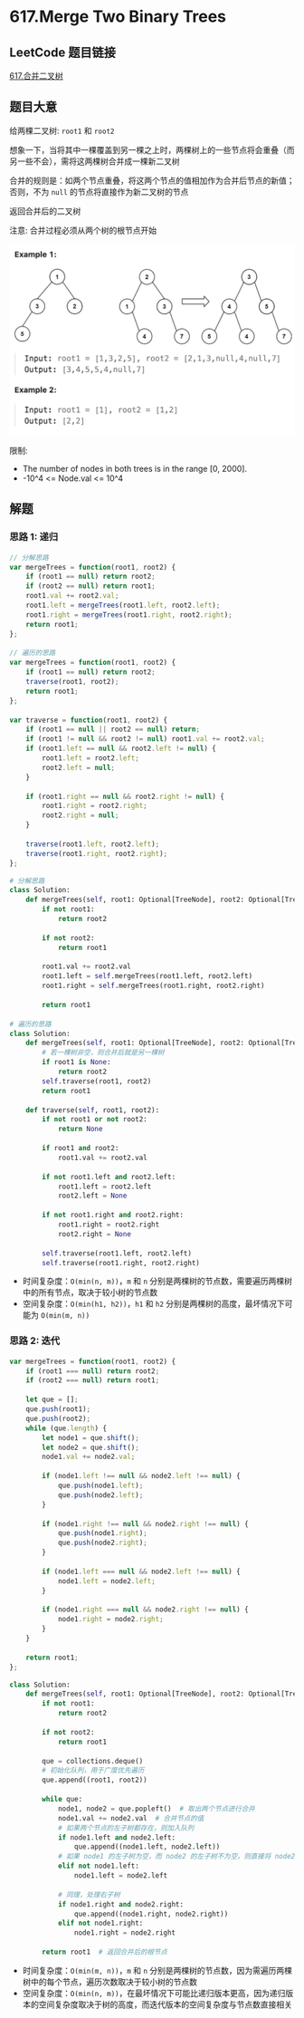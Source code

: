 # 617.Merge Two Binary Trees

## LeetCode 题目链接

[617.合并二叉树](https://leetcode.cn/problems/merge-two-binary-trees/)

## 题目大意

给两棵二叉树: `root1` 和 `root2`

想象一下，当将其中一棵覆盖到另一棵之上时，两棵树上的一些节点将会重叠（而另一些不会），需将这两棵树合并成一棵新二叉树

合并的规则是：如两个节点重叠，将这两个节点的值相加作为合并后节点的新值；否则，不为 `null` 的节点将直接作为新二叉树的节点

返回合并后的二叉树

注意: 合并过程必须从两个树的根节点开始

![alt text](images/example617.png)

限制:
- The number of nodes in both trees is in the range [0, 2000].
- -10^4 <= Node.val <= 10^4

## 解题

### 思路 1: 递归

```js
// 分解思路
var mergeTrees = function(root1, root2) {
    if (root1 == null) return root2;
    if (root2 == null) return root1;
    root1.val += root2.val;
    root1.left = mergeTrees(root1.left, root2.left);
    root1.right = mergeTrees(root1.right, root2.right);
    return root1;
};

// 遍历的思路
var mergeTrees = function(root1, root2) {
    if (root1 == null) return root2;
    traverse(root1, root2);
    return root1;
};

var traverse = function(root1, root2) {
    if (root1 == null || root2 == null) return;
    if (root1 != null && root2 != null) root1.val += root2.val;
    if (root1.left == null && root2.left != null) {
        root1.left = root2.left;
        root2.left = null;
    }

    if (root1.right == null && root2.right != null) {
        root1.right = root2.right;
        root2.right = null;
    }
    
    traverse(root1.left, root2.left);
    traverse(root1.right, root2.right);
};
```
```python
# 分解思路
class Solution:
    def mergeTrees(self, root1: Optional[TreeNode], root2: Optional[TreeNode]) -> Optional[TreeNode]:
        if not root1:
            return root2
        
        if not root2:
            return root1

        root1.val += root2.val
        root1.left = self.mergeTrees(root1.left, root2.left)
        root1.right = self.mergeTrees(root1.right, root2.right)

        return root1

# 遍历的思路
class Solution:
    def mergeTrees(self, root1: Optional[TreeNode], root2: Optional[TreeNode]) -> Optional[TreeNode]:
        # 若一棵树非空，则合并后就是另一棵树
        if root1 is None:
            return root2
        self.traverse(root1, root2)
        return root1
    
    def traverse(self, root1, root2):
        if not root1 or not root2:
            return None
        
        if root1 and root2:
            root1.val += root2.val
        
        if not root1.left and root2.left:
            root1.left = root2.left
            root2.left = None

        if not root1.right and root2.right:
            root1.right = root2.right
            root2.right = None
        
        self.traverse(root1.left, root2.left)
        self.traverse(root1.right, root2.right)
```

- 时间复杂度：`O(min(n, m))`，`m` 和 `n` 分别是两棵树的节点数，需要遍历两棵树中的所有节点，取决于较小树的节点数
- 空间复杂度：`O(min(h1, h2))`，`h1` 和 `h2` 分别是两棵树的高度，最坏情况下可能为 `O(min(m, n))`

### 思路 2: 迭代

```js
var mergeTrees = function(root1, root2) {
    if (root1 === null) return root2;
    if (root2 === null) return root1;

    let que = [];
    que.push(root1);
    que.push(root2);
    while (que.length) {
        let node1 = que.shift();
        let node2 = que.shift();
        node1.val += node2.val;

        if (node1.left !== null && node2.left !== null) {
            que.push(node1.left);
            que.push(node2.left);
        }

        if (node1.right !== null && node2.right !== null) {
            que.push(node1.right);
            que.push(node2.right);
        }

        if (node1.left === null && node2.left !== null) {
            node1.left = node2.left;
        }

        if (node1.right === null && node2.right !== null) {
            node1.right = node2.right;
        } 
    }

    return root1;
};
```
```python
class Solution:
    def mergeTrees(self, root1: Optional[TreeNode], root2: Optional[TreeNode]) -> Optional[TreeNode]:
        if not root1:
            return root2
        
        if not root2:
            return root1

        que = collections.deque()
        # 初始化队列，用于广度优先遍历
        que.append((root1, root2))

        while que:
            node1, node2 = que.popleft()  # 取出两个节点进行合并
            node1.val += node2.val  # 合并节点的值
            # 如果两个节点的左子树都存在，则加入队列
            if node1.left and node2.left:
                que.append((node1.left, node2.left))
            # 如果 node1 的左子树为空，而 node2 的左子树不为空，则直接将 node2 的左子树连接到 node1
            elif not node1.left:
                node1.left = node2.left
                
            # 同理，处理右子树
            if node1.right and node2.right:
                que.append((node1.right, node2.right))
            elif not node1.right:
                node1.right = node2.right

        return root1  # 返回合并后的根节点
```

- 时间复杂度：`O(min(m, n))`，`m` 和 `n` 分别是两棵树的节点数，因为需遍历两棵树中的每个节点，遍历次数取决于较小树的节点数
- 空间复杂度：`O(min(n, m))`，在最坏情况下可能比递归版本更高，因为递归版本的空间复杂度取决于树的高度，而迭代版本的空间复杂度与节点数直接相关